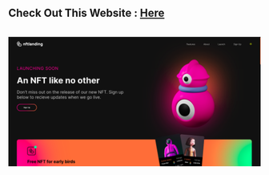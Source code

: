 ## Check Out This Website : [Here](https://nft-landing-444.netlify.app/)
<br>
<img src="./src/assets/Screenshot.png">
